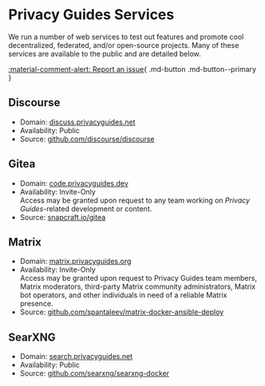 # Privacy Guides Services

We run a number of web services to test out features and promote cool decentralized, federated, and/or open-source projects. Many of these services are available to the public and are detailed below.

[:material-comment-alert: Report an issue](https://discuss.privacyguides.net/c/services/2){ .md-button .md-button--primary }

## Discourse

- Domain: [discuss.privacyguides.net](https://discuss.privacyguides.net)
- Availability: Public
- Source: [github.com/discourse/discourse](https://github.com/discourse/discourse)

## Gitea

- Domain: [code.privacyguides.dev](https://code.privacyguides.dev)
- Availability: Invite-Only  
Access may be granted upon request to any team working on *Privacy Guides*-related development or content.
- Source: [snapcraft.io/gitea](https://snapcraft.io/gitea)

## Matrix

- Domain: [matrix.privacyguides.org](https://matrix.privacyguides.org)
- Availability: Invite-Only  
Access may be granted upon request to Privacy Guides team members, Matrix moderators, third-party Matrix community administrators, Matrix bot operators, and other individuals in need of a reliable Matrix presence.
- Source: [github.com/spantaleev/matrix-docker-ansible-deploy](https://github.com/spantaleev/matrix-docker-ansible-deploy)

## SearXNG

- Domain: [search.privacyguides.net](https://search.privacyguides.net)
- Availability: Public
- Source: [github.com/searxng/searxng-docker](https://github.com/searxng/searxng-docker)
